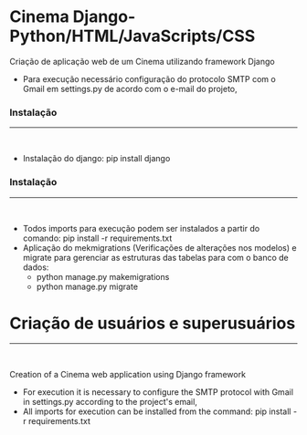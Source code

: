 # Cinema Django-Python/HTML/JavaScripts/CSS
Criação de aplicação web de um Cinema utilizando framework Django

- Para execução necessário configuração do protocolo SMTP com o Gmail em settings.py de acordo com o e-mail do projeto,


<h3>Instalação</h3>
<hr>
<br>
<ul>
    <li>Instalação do django: pip install django</li>  
</ul>


<h3>Instalação</h3>
<hr>
<br>
<ul>
    <li>Todos imports para execução podem ser instalados a partir do comando: pip install -r requirements.txt</li> 
    <li>
        Aplicação do mekmigrations (Verificações de alterações nos modelos) e migrate para gerenciar as estruturas das tabelas para com o banco de dados:
        <ul>
            <li>python manage.py makemigrations</li>
            <li>python manage.py migrate</li>
        </ul>
    </li> 
</ul>


# Criação de usuários e superusuários
<hr>
<br>

Creation of a Cinema web application using Django framework

- For execution it is necessary to configure the SMTP protocol with Gmail in settings.py according to the project's email,
- All imports for execution can be installed from the command: pip install -r requirements.txt
